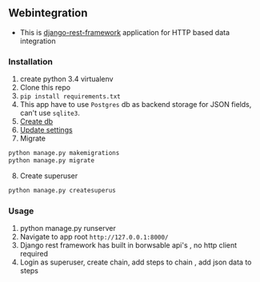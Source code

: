 ## Webintegration

- This is [django-rest-framework](http://www.django-rest-framework.org) application for HTTP based data
integration


### Installation

1. create python 3.4 virtualenv
2. Clone this repo
3. `pip install requirements.txt`
4. This app have to use `Postgres` db as backend storage for JSON fields, can't
 use `sqlite3`.
5. [Create db](http://www.marinamele.com/taskbuster-django-tutorial/install-and-configure-posgresql-for-django#create-database)
6. [Update settings](http://www.marinamele.com/taskbuster-django-tutorial/install-and-configure-posgresql-for-django#settings)
7. Migrate

```bash
python manage.py makemigrations
python manage.py migrate

```
8.  Create superuser

```bash
python manage.py createsuperus
```


### Usage

1. python manage.py runserver
2. Navigate to  app root `http://127.0.0.1:8000/`
3. Django rest framework has built in borwsable api's , no http client required
4. Login as superuser, create chain, add steps to chain , add json data to steps
